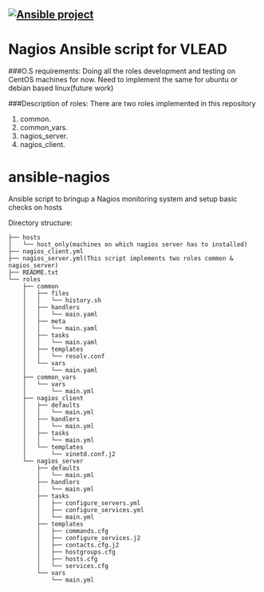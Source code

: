 ## [![Ansible project](http://vlead.virtual-labs.ac.in/VLEAD-small.png)](http://vlead.virtual-labs.ac.in)
# Nagios Ansible script for VLEAD


###O.S requirements:
Doing all the roles development and testing on CentOS machines for now.
Need to implement the same for ubuntu or debian based linux(future work)

###Description of roles:
There are two roles implemented in this repository
1. common.
2. common_vars.
3. nagios_server.
4. nagios_client.

# ansible-nagios
Ansible script to bringup a Nagios monitoring system and setup basic checks on hosts

Directory structure:
```
├── hosts
│   └── host_only(machines on which nagios server has to installed)
├── nagios_client.yml
├── nagios_server.yml(This script implements two roles common & nagios_server)
├── README.txt
└── roles
    ├── common
    │   ├── files
    │   │   └── history.sh
    │   ├── handlers
    │   │   └── main.yaml
    │   ├── meta
    │   │   └── main.yaml
    │   ├── tasks
    │   │   └── main.yaml
    │   ├── templates
    │   │   └── resolv.conf
    │   └── vars
    │       └── main.yaml
    ├── common_vars
    │   └── vars
    │       └── main.yml
    ├── nagios_client
    │   ├── defaults
    │   │   └── main.yml
    │   ├── handlers
    │   │   └── main.yml
    │   ├── tasks
    │   │   └── main.yml
    │   └── templates
    │       └── xinetd.conf.j2
    └── nagios_server
        ├── defaults
        │   └── main.yml
        ├── handlers
        │   └── main.yml
        ├── tasks
        │   ├── configure_servers.yml
        │   ├── configure_services.yml
        │   └── main.yml
        ├── templates
        │   ├── commands.cfg
        │   ├── configure_services.j2
        │   ├── contacts.cfg.j2
        │   ├── hostgroups.cfg
        │   ├── hosts.cfg
        │   └── services.cfg
        └── vars
            └── main.yml
    
